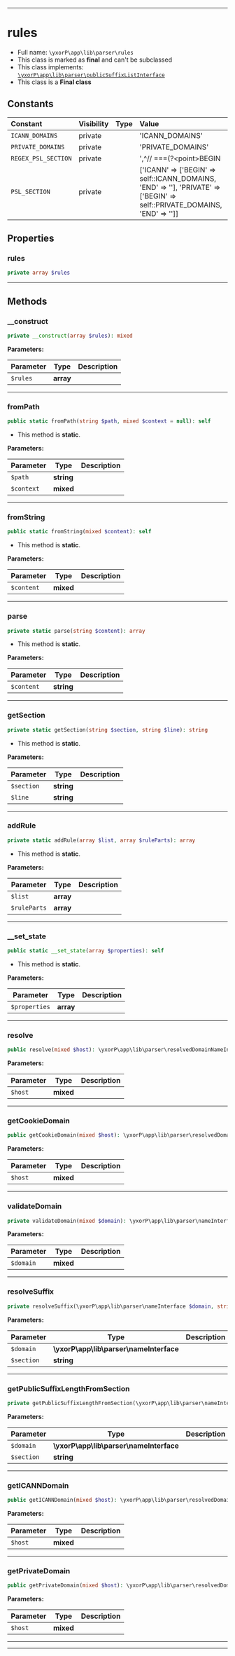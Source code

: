 ***

# rules





* Full name: `\yxorP\app\lib\parser\rules`
* This class is marked as **final** and can't be subclassed
* This class implements:
[`\yxorP\app\lib\parser\publicSuffixListInterface`](./publicSuffixListInterface.md)
* This class is a **Final class**


## Constants

| Constant | Visibility | Type | Value |
|:---------|:-----------|:-----|:------|
|`ICANN_DOMAINS`|private| |&#039;ICANN_DOMAINS&#039;|
|`PRIVATE_DOMAINS`|private| |&#039;PRIVATE_DOMAINS&#039;|
|`REGEX_PSL_SECTION`|private| |&#039;,^// ===(?&lt;point&gt;BEGIN|END) (?&lt;type&gt;ICANN|PRIVATE) DOMAINS===,&#039;|
|`PSL_SECTION`|private| |[&#039;ICANN&#039; =&gt; [&#039;BEGIN&#039; =&gt; self::ICANN_DOMAINS, &#039;END&#039; =&gt; &#039;&#039;], &#039;PRIVATE&#039; =&gt; [&#039;BEGIN&#039; =&gt; self::PRIVATE_DOMAINS, &#039;END&#039; =&gt; &#039;&#039;]]|

## Properties


### rules



```php
private array $rules
```






***

## Methods


### __construct



```php
private __construct(array $rules): mixed
```








**Parameters:**

| Parameter | Type | Description |
|-----------|------|-------------|
| `$rules` | **array** |  |




***

### fromPath



```php
public static fromPath(string $path, mixed $context = null): self
```



* This method is **static**.




**Parameters:**

| Parameter | Type | Description |
|-----------|------|-------------|
| `$path` | **string** |  |
| `$context` | **mixed** |  |




***

### fromString



```php
public static fromString(mixed $content): self
```



* This method is **static**.




**Parameters:**

| Parameter | Type | Description |
|-----------|------|-------------|
| `$content` | **mixed** |  |




***

### parse



```php
private static parse(string $content): array
```



* This method is **static**.




**Parameters:**

| Parameter | Type | Description |
|-----------|------|-------------|
| `$content` | **string** |  |




***

### getSection



```php
private static getSection(string $section, string $line): string
```



* This method is **static**.




**Parameters:**

| Parameter | Type | Description |
|-----------|------|-------------|
| `$section` | **string** |  |
| `$line` | **string** |  |




***

### addRule



```php
private static addRule(array $list, array $ruleParts): array
```



* This method is **static**.




**Parameters:**

| Parameter | Type | Description |
|-----------|------|-------------|
| `$list` | **array** |  |
| `$ruleParts` | **array** |  |




***

### __set_state



```php
public static __set_state(array $properties): self
```



* This method is **static**.




**Parameters:**

| Parameter | Type | Description |
|-----------|------|-------------|
| `$properties` | **array** |  |




***

### resolve



```php
public resolve(mixed $host): \yxorP\app\lib\parser\resolvedDomainNameInterface
```








**Parameters:**

| Parameter | Type | Description |
|-----------|------|-------------|
| `$host` | **mixed** |  |




***

### getCookieDomain



```php
public getCookieDomain(mixed $host): \yxorP\app\lib\parser\resolvedDomainNameInterface
```








**Parameters:**

| Parameter | Type | Description |
|-----------|------|-------------|
| `$host` | **mixed** |  |




***

### validateDomain



```php
private validateDomain(mixed $domain): \yxorP\app\lib\parser\nameInterface
```








**Parameters:**

| Parameter | Type | Description |
|-----------|------|-------------|
| `$domain` | **mixed** |  |




***

### resolveSuffix



```php
private resolveSuffix(\yxorP\app\lib\parser\nameInterface $domain, string $section): array
```








**Parameters:**

| Parameter | Type | Description |
|-----------|------|-------------|
| `$domain` | **\yxorP\app\lib\parser\nameInterface** |  |
| `$section` | **string** |  |




***

### getPublicSuffixLengthFromSection



```php
private getPublicSuffixLengthFromSection(\yxorP\app\lib\parser\nameInterface $domain, string $section): int
```








**Parameters:**

| Parameter | Type | Description |
|-----------|------|-------------|
| `$domain` | **\yxorP\app\lib\parser\nameInterface** |  |
| `$section` | **string** |  |




***

### getICANNDomain



```php
public getICANNDomain(mixed $host): \yxorP\app\lib\parser\resolvedDomainNameInterface
```








**Parameters:**

| Parameter | Type | Description |
|-----------|------|-------------|
| `$host` | **mixed** |  |




***

### getPrivateDomain



```php
public getPrivateDomain(mixed $host): \yxorP\app\lib\parser\resolvedDomainNameInterface
```








**Parameters:**

| Parameter | Type | Description |
|-----------|------|-------------|
| `$host` | **mixed** |  |




***


***

